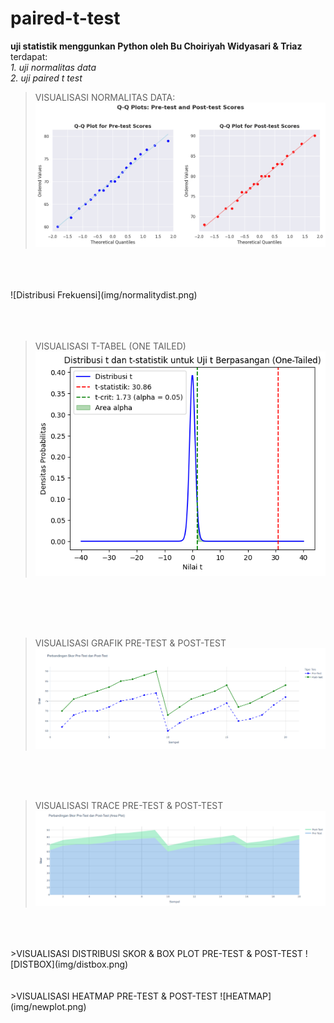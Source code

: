 # paired-t-test
**uji statistik menggunkan Python oleh Bu Choiriyah Widyasari & Triaz**
<br>
terdapat:<br>
*1. uji normalitas data* <br>
*2. uji paired t test*
<br>

>VISUALISASI NORMALITAS DATA:
![Distribusi Frekuensi](img/qqnormality.png) 
<br>
<br>
<br>
![Distribusi Frekuensi](img/normalitydist.png) 
<br>
<br>
<br>
<br>

>VISUALISASI T-TABEL (ONE TAILED) 
>![one tailed](img/onetailed.png) 
<br>
<br>
<br>
<br>

>VISUALISASI GRAFIK PRE-TEST & POST-TEST
![GRAFIK](img/grafik.png)
<br>
<br>
<br>

>VISUALISASI TRACE PRE-TEST & POST-TEST
![TRACE](img/trace.png)
<br>
<br>
<br>
>VISUALISASI DISTRIBUSI SKOR & BOX PLOT PRE-TEST & POST-TEST
![DISTBOX](img/distbox.png)
<br>
<br>
<br>
>VISUALISASI HEATMAP PRE-TEST & POST-TEST
![HEATMAP](img/newplot.png)
